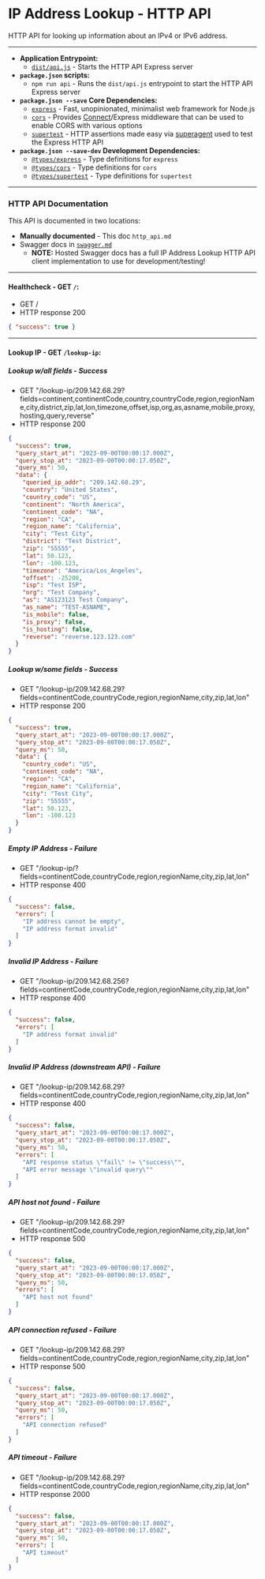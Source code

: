 # IP Address Lookup - HTTP API

HTTP API for looking up information about an IPv4 or IPv6 address.

---

* **Application Entrypoint:**
    - [`dist/api.js`](../dist/api.js) - Starts the HTTP API Express server
* **`package.json` scripts:**
    - `npm run api` - Runs the `dist/api.js` entrypoint to start the HTTP API Express server
* **`package.json --save` Core Dependencies:**
    - [`express`](https://expressjs.com/) - Fast, unopinionated, minimalist web framework for Node.js
    - [`cors`](https://github.com/expressjs/cors) - Provides [Connect](https://github.com/senchalabs/connect)/Express middleware that can be used to enable CORS with various options
    - [`supertest`](https://github.com/ladjs/supertest) - HTTP assertions made easy via [superagent](https://github.com/ladjs/superagent) used to test the Express HTTP API
* **`package.json --save-dev` Development Dependencies:**
    - [`@types/express`](https://www.npmjs.com/package/@types/express) - Type definitions for `express`
    - [`@types/cors`](https://www.npmjs.com/package/@types/cors) - Type definitions for `cors`
    - [`@types/supertest`](https://www.npmjs.com/package/@types/supertest) - Type definitions for `supertest`

---

### HTTP API Documentation

This API is documented in two locations:

* **Manually documented** - This doc `http_api.md`
* Swagger docs in [`swagger.md`](./swagger.md)
  - **NOTE:** Hosted Swagger docs has a full IP Address Lookup HTTP API client implementation to use for development/testing!

---

#### Healthcheck - GET `/`:

* GET /
* HTTP response 200

```json
{ "success": true }
```

---

#### Lookup IP - GET `/lookup-ip`:

##### Lookup w/all fields - Success

* GET "/lookup-ip/209.142.68.29?fields=continent,continentCode,country,countryCode,region,regionName,city,district,zip,lat,lon,timezone,offset,isp,org,as,asname,mobile,proxy,hosting,query,reverse"
* HTTP response 200

```json
{
  "success": true,
  "query_start_at": "2023-09-00T00:00:17.000Z",
  "query_stop_at": "2023-09-00T00:00:17.050Z",
  "query_ms": 50,
  "data": {
    "queried_ip_addr": "209.142.68.29",
    "country": "United States",
    "country_code": "US",
    "continent": "North America",
    "continent_code": "NA",
    "region": "CA",
    "region_name": "California",
    "city": "Test City",
    "district": "Test District",
    "zip": "55555",
    "lat": 50.123,
    "lon": -100.123,
    "timezone": "America/Los_Angeles",
    "offset": -25200,
    "isp": "Test ISP",
    "org": "Test Company",
    "as": "AS123123 Test Company",
    "as_name": "TEST-ASNAME",
    "is_mobile": false,
    "is_proxy": false,
    "is_hosting": false,
    "reverse": "reverse.123.123.com"
  }
}
```


##### Lookup w/some fields - Success

* GET "/lookup-ip/209.142.68.29?fields=continentCode,countryCode,region,regionName,city,zip,lat,lon"
* HTTP response 200

```json
{
  "success": true,
  "query_start_at": "2023-09-00T00:00:17.000Z",
  "query_stop_at": "2023-09-00T00:00:17.050Z",
  "query_ms": 50,
  "data": {
    "country_code": "US",
    "continent_code": "NA",
    "region": "CA",
    "region_name": "California",
    "city": "Test City",
    "zip": "55555",
    "lat": 50.123,
    "lon": -100.123
  }
}
```


##### Empty IP Address - Failure

* GET "/lookup-ip/?fields=continentCode,countryCode,region,regionName,city,zip,lat,lon"
* HTTP response 400

```json
{
  "success": false,
  "errors": [
    "IP address cannot be empty",
    "IP address format invalid"
  ]
}
```


##### Invalid IP Address - Failure

* GET "/lookup-ip/209.142.68.256?fields=continentCode,countryCode,region,regionName,city,zip,lat,lon"
* HTTP response 400

```json
{
  "success": false,
  "errors": [
    "IP address format invalid"
  ]
}
```


##### Invalid IP Address (downstream API) - Failure

* GET "/lookup-ip/209.142.68.29?fields=continentCode,countryCode,region,regionName,city,zip,lat,lon"
* HTTP response 400

```json
{
  "success": false,
  "query_start_at": "2023-09-00T00:00:17.000Z",
  "query_stop_at": "2023-09-00T00:00:17.050Z",
  "query_ms": 50,
  "errors": [
    "API response status \"fail\" != \"success\"",
    "API error message \"invalid query\""
  ]
}
```


##### API host not found - Failure

* GET "/lookup-ip/209.142.68.29?fields=continentCode,countryCode,region,regionName,city,zip,lat,lon"
* HTTP response 500

```json
{
  "success": false,
  "query_start_at": "2023-09-00T00:00:17.000Z",
  "query_stop_at": "2023-09-00T00:00:17.050Z",
  "query_ms": 50,
  "errors": [
    "API host not found"
  ]
}
```


##### API connection refused - Failure

* GET "/lookup-ip/209.142.68.29?fields=continentCode,countryCode,region,regionName,city,zip,lat,lon"
* HTTP response 500

```json
{
  "success": false,
  "query_start_at": "2023-09-00T00:00:17.000Z",
  "query_stop_at": "2023-09-00T00:00:17.050Z",
  "query_ms": 50,
  "errors": [
    "API connection refused"
  ]
}
```


##### API timeout - Failure

* GET "/lookup-ip/209.142.68.29?fields=continentCode,countryCode,region,regionName,city,zip,lat,lon"
* HTTP response 2000

```json
{
  "success": false,
  "query_start_at": "2023-09-00T00:00:17.000Z",
  "query_stop_at": "2023-09-00T00:00:17.050Z",
  "query_ms": 50,
  "errors": [
    "API timeout"
  ]
}
```
